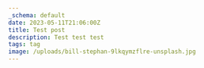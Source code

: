 ```yaml
---
_schema: default
date: 2023-05-11T21:06:00Z
title: Test post
description: Test test test
tags: tag
image: /uploads/bill-stephan-9lkqymzflre-unsplash.jpg
---
```

